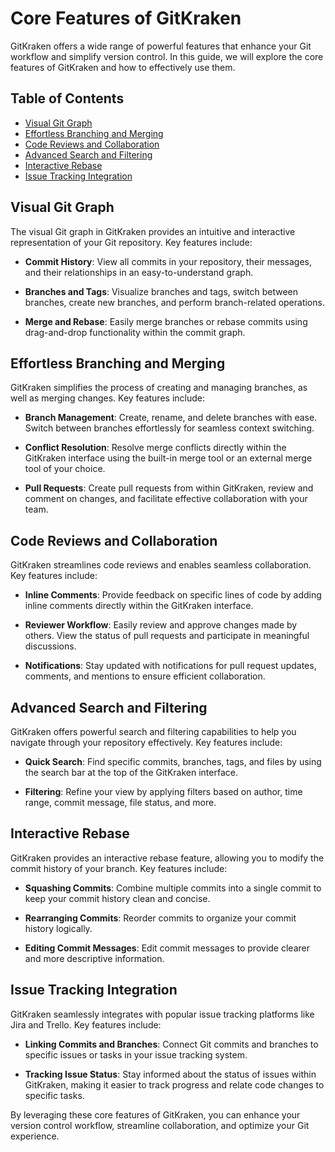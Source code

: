 # Core Features of GitKraken

GitKraken offers a wide range of powerful features that enhance your Git workflow and simplify version control. In this guide, we will explore the core features of GitKraken and how to effectively use them.

## Table of Contents

- [Visual Git Graph](#visual-git-graph)
- [Effortless Branching and Merging](#effortless-branching-and-merging)
- [Code Reviews and Collaboration](#code-reviews-and-collaboration)
- [Advanced Search and Filtering](#advanced-search-and-filtering)
- [Interactive Rebase](#interactive-rebase)
- [Issue Tracking Integration](#issue-tracking-integration)

## Visual Git Graph

The visual Git graph in GitKraken provides an intuitive and interactive representation of your Git repository. Key features include:

- **Commit History**: View all commits in your repository, their messages, and their relationships in an easy-to-understand graph.

- **Branches and Tags**: Visualize branches and tags, switch between branches, create new branches, and perform branch-related operations.

- **Merge and Rebase**: Easily merge branches or rebase commits using drag-and-drop functionality within the commit graph.

## Effortless Branching and Merging

GitKraken simplifies the process of creating and managing branches, as well as merging changes. Key features include:

- **Branch Management**: Create, rename, and delete branches with ease. Switch between branches effortlessly for seamless context switching.

- **Conflict Resolution**: Resolve merge conflicts directly within the GitKraken interface using the built-in merge tool or an external merge tool of your choice.

- **Pull Requests**: Create pull requests from within GitKraken, review and comment on changes, and facilitate effective collaboration with your team.

## Code Reviews and Collaboration

GitKraken streamlines code reviews and enables seamless collaboration. Key features include:

- **Inline Comments**: Provide feedback on specific lines of code by adding inline comments directly within the GitKraken interface.

- **Reviewer Workflow**: Easily review and approve changes made by others. View the status of pull requests and participate in meaningful discussions.

- **Notifications**: Stay updated with notifications for pull request updates, comments, and mentions to ensure efficient collaboration.

## Advanced Search and Filtering

GitKraken offers powerful search and filtering capabilities to help you navigate through your repository effectively. Key features include:

- **Quick Search**: Find specific commits, branches, tags, and files by using the search bar at the top of the GitKraken interface.

- **Filtering**: Refine your view by applying filters based on author, time range, commit message, file status, and more.

## Interactive Rebase

GitKraken provides an interactive rebase feature, allowing you to modify the commit history of your branch. Key features include:

- **Squashing Commits**: Combine multiple commits into a single commit to keep your commit history clean and concise.

- **Rearranging Commits**: Reorder commits to organize your commit history logically.

- **Editing Commit Messages**: Edit commit messages to provide clearer and more descriptive information.

## Issue Tracking Integration

GitKraken seamlessly integrates with popular issue tracking platforms like Jira and Trello. Key features include:

- **Linking Commits and Branches**: Connect Git commits and branches to specific issues or tasks in your issue tracking system.

- **Tracking Issue Status**: Stay informed about the status of issues within GitKraken, making it easier to track progress and relate code changes to specific tasks.

By leveraging these core features of GitKraken, you can enhance your version control workflow, streamline collaboration, and optimize your Git experience.
